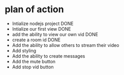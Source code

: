 # plan of action
 
- Intialize nodejs project DONE
- Intialize our first view DONE
- add the ability to view our own vid DONE
- create a room id  DONE
- Add the ability to allow others to stream their video
- Add styling
- Add the ability to create messages
- Add the mute button 
- Add stop vid button

